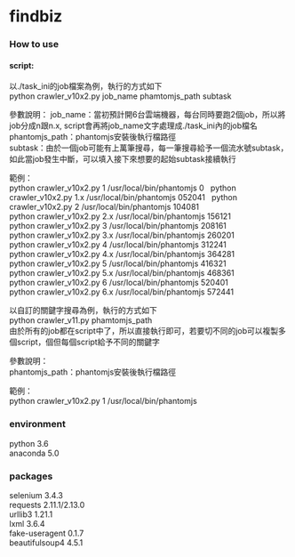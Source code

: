 # findbiz

### How to use 
#### script:
以./task_ini的job檔案為例，執行的方式如下  
python crawler_v10x2.py job_name phamtomjs_path subtask  

參數說明：
job_name：當初預計開6台雲端機器，每台同時要跑2個job，所以將job分成n跟n.x, script會再將job_name文字處理成./task_ini內的job檔名
phantomjs_path：phantomjs安裝後執行檔路徑  
subtask：由於一個job可能有上萬筆搜尋，每一筆搜尋給予一個流水號subtask，如此當job發生中斷，可以填入接下來想要的起始subtask接續執行  

範例：  
python crawler_v10x2.py 1 /usr/local/bin/phantomjs 0  
python crawler_v10x2.py 1.x /usr/local/bin/phantomjs 052041  
python crawler_v10x2.py 2 /usr/local/bin/phantomjs 104081  
python crawler_v10x2.py 2.x /usr/local/bin/phantomjs 156121  
python crawler_v10x2.py 3 /usr/local/bin/phantomjs 208161  
python crawler_v10x2.py 3.x /usr/local/bin/phantomjs 260201  
python crawler_v10x2.py 4 /usr/local/bin/phantomjs 312241  
python crawler_v10x2.py 4.x /usr/local/bin/phantomjs 364281  
python crawler_v10x2.py 5 /usr/local/bin/phantomjs 416321   
python crawler_v10x2.py 5.x /usr/local/bin/phantomjs 468361  
python crawler_v10x2.py 6 /usr/local/bin/phantomjs 520401  
python crawler_v10x2.py 6.x /usr/local/bin/phantomjs 572441  


以自訂的關鍵字搜尋為例，執行的方式如下  
python crawler_v11.py phamtomjs_path  
由於所有的job都在script中了，所以直接執行即可，若要切不同的job可以複製多個script，個但每個script給予不同的關鍵字  

參數說明：  
phantomjs_path：phantomjs安裝後執行檔路徑  

範例：  
python crawler_v10x2.py 1 /usr/local/bin/phantomjs  

### environment
python 3.6  
anaconda 5.0  

### packages
selenium       3.4.3  
requests       2.11.1/2.13.0  
urllib3        1.21.1  
lxml           3.6.4  
fake-useragent 0.1.7  
beautifulsoup4 4.5.1  
